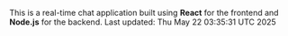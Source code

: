 This is a real-time chat application built using **React** for the frontend and **Node.js** for the backend.
Last updated: Thu May 22 03:35:31 UTC 2025
